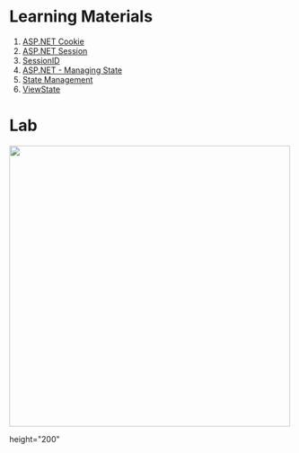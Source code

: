 # Learning Materials

1. [ASP.NET Cookie](https://www.educba.com/asp-dot-net-cookie/)
2. [ASP.NET Session](https://www.educba.com/asp-dot-net-session/)
3. [SessionID](https://www.educba.com/asp-net-sessionid/)
4. [ASP.NET - Managing State](https://www.tutorialspoint.com/asp.net/asp.net_managing_state.htm)
5. [State Management](https://www.educba.com/asp-dot-net-state-management/)
6. [ViewState](https://www.educba.com/asp-dot-net-viewstate/)

# Lab

<img src="https://github.com/drshahizan/learn-aspnet/blob/main/lab/cookie-session/cookie.jpg" width="500"  />

height="200"
